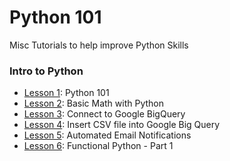 # Python 101

Misc Tutorials to help improve Python Skills

### Intro to Python

- [Lesson 1](https://github.com/papagorgio23/Python_101/blob/main/intro/01_Python_101.ipynb): Python 101
- [Lesson 2](https://github.com/papagorgio23/Python_101/blob/main/intro/02_Python_Math_101.ipynb): Basic Math with Python
- [Lesson 3](https://github.com/papagorgio23/Python_101/blob/main/intro/03_Connect_to_GBQ.ipynb): Connect to Google BigQuery
- [Lesson 4](https://github.com/papagorgio23/Python_101/blob/main/intro/04_Austen_GBQ_Upload.ipynb): Insert CSV file into Google Big Query
- [Lesson 5](https://github.com/papagorgio23/Python_101/blob/master/intro/05_E_mail_Notification_Template_Update_to_GBQ_.ipynb): Automated Email Notifications
- [Lesson 6](https://github.com/papagorgio23/Python101/blob/master/Functional_Introduction_To_Python_Section_1(Introductory_Concepts).ipynb): Functional Python - Part 1

